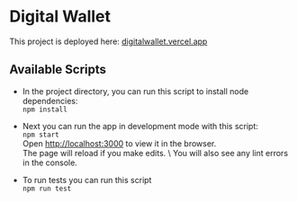 # Digital Wallet

This project is deployed here: [digitalwallet.vercel.app](https://digitalwallet.vercel.app)

## Available Scripts

- In the project directory, you can run this script to install node dependencies:  
  `npm install`

- Next you can run the app in development mode with this script:  
  `npm start`  
  Open [http://localhost:3000](http://localhost:3000) to view it in the browser.  
  The page will reload if you make edits. \ You will also see any lint errors in the console.

- To run tests you can run this script  
  `npm run test`
